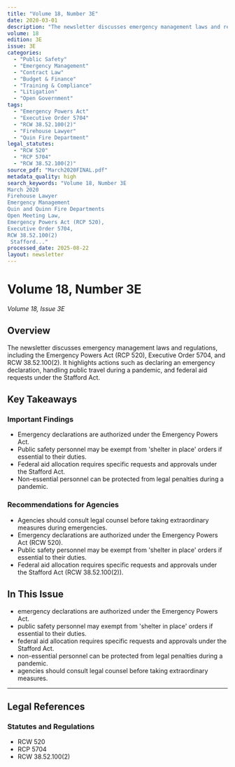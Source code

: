 ```yaml
---
title: "Volume 18, Number 3E"
date: 2020-03-01
description: "The newsletter discusses emergency management laws and regulations, including the Emergency Powers Act (RCP 520), Executive Order 5704, and RCW 38.52.100(2). It highlights actions such as declaring an emergency declaration, handling public travel during a pandemic, and federal aid requests under the Stafford Act."
volume: 18
edition: 3E
issue: 3E
categories:
  - "Public Safety"
  - "Emergency Management"
  - "Contract Law"
  - "Budget & Finance"
  - "Training & Compliance"
  - "Litigation"
  - "Open Government"
tags:
  - "Emergency Powers Act"
  - "Executive Order 5704"
  - "RCW 38.52.100(2)"
  - "Firehouse Lawyer"
  - "Quin Fire Department"
legal_statutes:
  - "RCW 520"
  - "RCP 5704"
  - "RCW 38.52.100(2)"
source_pdf: "March2020FINAL.pdf"
metadata_quality: high
search_keywords: "Volume 18, Number 3E
March 2020
Firehouse Lawyer
Emergency Management
Quin and Quinn Fire Departments
Open Meeting Law,
Emergency Powers Act (RCP 520),
Executive Order 5704,
RCW 38.52.100(2)
 Stafford..."
processed_date: 2025-08-22
layout: newsletter
---
```


# Volume 18, Number 3E

*Volume 18, Issue 3E*

## Overview

The newsletter discusses emergency management laws and regulations, including the Emergency Powers Act (RCP 520), Executive Order 5704, and RCW 38.52.100(2). It highlights actions such as declaring an emergency declaration, handling public travel during a pandemic, and federal aid requests under the Stafford Act.

## Key Takeaways

### Important Findings

- Emergency declarations are authorized under the Emergency Powers Act.
- Public safety personnel may be exempt from 'shelter in place' orders if essential to their duties.
- Federal aid allocation requires specific requests and approvals under the Stafford Act.
- Non-essential personnel can be protected from legal penalties during a pandemic.

### Recommendations for Agencies

- Agencies should consult legal counsel before taking extraordinary measures during emergencies.
- Emergency declarations are authorized under the Emergency Powers Act (RCW 520).
- Public safety personnel may be exempt from 'shelter in place' orders if essential to their duties.
- Federal aid allocation requires specific requests and approvals under the Stafford Act (RCW 38.52.100(2)).

## In This Issue

-  emergency declarations are authorized under the Emergency Powers Act.
-  public safety personnel may exempt from 'shelter in place' orders if essential to their duties.
-  federal aid allocation requires specific requests and approvals under the Stafford Act.
-  non-essential personnel can be protected from legal penalties during a pandemic.
-  agencies should consult legal counsel before taking extraordinary measures.

---

## Legal References

### Statutes and Regulations

- RCW 520
- RCP 5704
- RCW 38.52.100(2)

